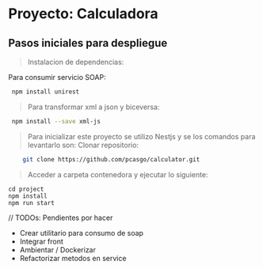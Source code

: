 # Proyecto: Calculadora
## Pasos iniciales para despliegue
>Instalacion de dependencias:

Para consumir servicio SOAP:
```sh
 npm install unirest
```
>Para transformar xml a json y biceversa:
```sh
 npm install --save xml-js
```
>Para inicializar este proyecto se utilizo Nestjs y se los comandos para levantarlo son:
>Clonar repositorio:
```sh
    git clone https://github.com/pcasgo/calculator.git
```
>Acceder a carpeta contenedora y ejecutar lo siguiente:

    cd project
    npm install
    npm run start


// TODOs: Pendientes por hacer

- Crear utilitario para consumo de soap
- Integrar front
- Ambientar / Dockerizar
- Refactorizar metodos en service